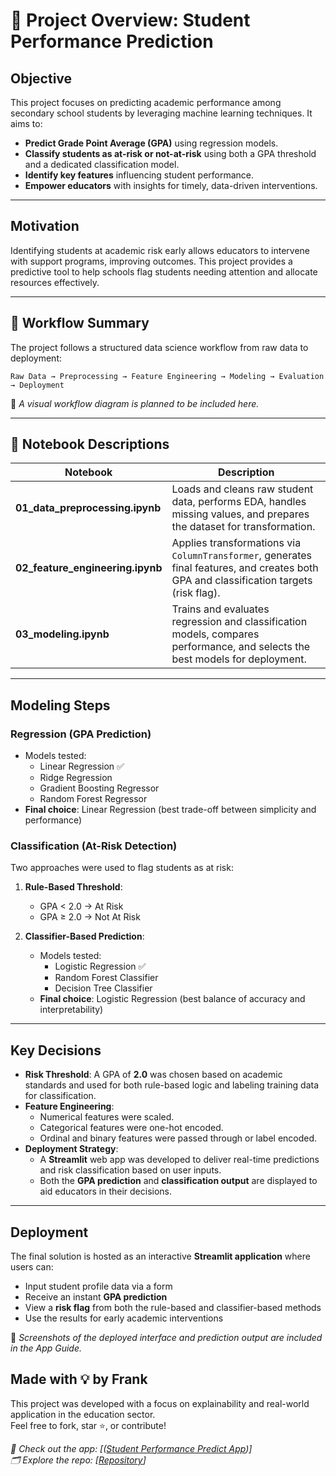 # 📘 Project Overview: Student Performance Prediction

## Objective

This project focuses on predicting academic performance among secondary school students by leveraging machine learning techniques. It aims to:

- **Predict Grade Point Average (GPA)** using regression models.
- **Classify students as at-risk or not-at-risk** using both a GPA threshold and a dedicated classification model.
- **Identify key features** influencing student performance.
- **Empower educators** with insights for timely, data-driven interventions.

---

## Motivation

Identifying students at academic risk early allows educators to intervene with support programs, improving outcomes. This project provides a predictive tool to help schools flag students needing attention and allocate resources effectively.

---

## 🔄 Workflow Summary

The project follows a structured data science workflow from raw data to deployment:

`Raw Data → Preprocessing → Feature Engineering → Modeling → Evaluation → Deployment`

📌 _A visual workflow diagram is planned to be included here._

---

## 📓 Notebook Descriptions

| Notebook | Description |
|----------|-------------|
| **01_data_preprocessing.ipynb** | Loads and cleans raw student data, performs EDA, handles missing values, and prepares the dataset for transformation. |
| **02_feature_engineering.ipynb** | Applies transformations via `ColumnTransformer`, generates final features, and creates both GPA and classification targets (risk flag). |
| **03_modeling.ipynb** | Trains and evaluates regression and classification models, compares performance, and selects the best models for deployment. |

---

## Modeling Steps

### Regression (GPA Prediction)

- Models tested:
  - Linear Regression ✅
  - Ridge Regression
  - Gradient Boosting Regressor
  - Random Forest Regressor
- **Final choice**: Linear Regression (best trade-off between simplicity and performance)

### Classification (At-Risk Detection)

Two approaches were used to flag students as at risk:

1. **Rule-Based Threshold**:  
   - GPA < 2.0 → At Risk  
   - GPA ≥ 2.0 → Not At Risk

2. **Classifier-Based Prediction**:
   - Models tested:
     - Logistic Regression ✅
     - Random Forest Classifier
     - Decision Tree Classifier
   - **Final choice**: Logistic Regression (best balance of accuracy and interpretability)

---

## Key Decisions

- **Risk Threshold**: A GPA of **2.0** was chosen based on academic standards and used for both rule-based logic and labeling training data for classification.
- **Feature Engineering**:
  - Numerical features were scaled.
  - Categorical features were one-hot encoded.
  - Ordinal and binary features were passed through or label encoded.
- **Deployment Strategy**:
  - A **Streamlit** web app was developed to deliver real-time predictions and risk classification based on user inputs.
  - Both the **GPA prediction** and **classification output** are displayed to aid educators in their decisions.

---

## Deployment

The final solution is hosted as an interactive **Streamlit application** where users can:

- Input student profile data via a form
- Receive an instant **GPA prediction**
- View a **risk flag** from both the rule-based and classifier-based methods
- Use the results for early academic interventions

📌 _Screenshots of the deployed interface and prediction output are included in the App Guide._

## Made with 💡 by Frank

This project was developed with a focus on explainability and real-world application in the education sector.  
Feel free to fork, star ⭐, or contribute!

_🔗 Check out the app: [([Student Performance Predict App](https://student-performance-predict-app.streamlit.app/))]_  
_🗂️ Explore the repo: [[Repository](https://github.com/mandele1999/student_performance_project)]_

